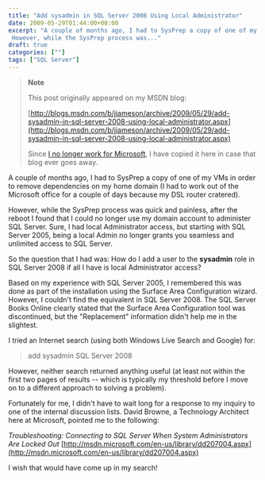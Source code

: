 ```yaml
---
title: "Add sysadmin in SQL Server 2008 Using Local Administrator"
date: 2009-05-29T01:44:00+08:00
excerpt: "A couple of months ago, I had to SysPrep a copy of one of my VMs in order to remove dependencies on my home domain (I had to work out of the Microsoft office for a couple of days because my DSL router cratered). 
 However, while the SysPrep process was..."
draft: true
categories: [""]
tags: ["SQL Server"]
---
```


> **Note**
> 
> This post originally appeared on my MSDN blog:
> 
> [http://blogs.msdn.com/b/jjameson/archive/2009/05/29/add-sysadmin-in-sql-server-2008-using-local-administrator.aspx](http://blogs.msdn.com/b/jjameson/archive/2009/05/29/add-sysadmin-in-sql-server-2008-using-local-administrator.aspx)
> 
> Since [I no longer work for Microsoft](/blog/jjameson/2011/09/02/last-day-with-microsoft), I have copied it here in case that blog ever goes away.

A couple of months ago, I had to SysPrep a copy of one of my VMs in order to remove dependencies on my home domain (I had to work out of the Microsoft office for a couple of days because my DSL router cratered).

However, while the SysPrep process was quick and painless, after the reboot I found that I could no longer use my domain account to administer SQL Server. Sure, I had local Administrator access, but starting with SQL Server 2005, being a local Admin no longer grants you seamless and unlimited access to SQL Server.

So the question that I had was: How do I add a user to the **sysadmin** role in SQL Server 2008 if all I have is local Administrator access?

Based on my experience with SQL Server 2005, I remembered this was done as part of the installation using the Surface Area Configuration wizard. However, I couldn't find the equivalent in SQL Server 2008. The SQL Server Books Online clearly stated that the Surface Area Configuration tool was discontinued, but the "Replacement" information didn't help me in the slightest.

I tried an Internet search (using both Windows Live Search and Google) for:

> add sysadmin SQL Server 2008

However, neither search returned anything useful (at least not within the first two pages of results -- which is typically my threshold before I move on to a different approach to solving a problem).

Fortunately for me, I didn't have to wait long for a response to my inquiry to one of the internal discussion lists. David Browne, a Technology Architect here at Microsoft, pointed me to the following:

<cite>Troubleshooting: Connecting to SQL Server When System Administrators Are Locked Out</cite>
[http://msdn.microsoft.com/en-us/library/dd207004.aspx](http://msdn.microsoft.com/en-us/library/dd207004.aspx)

I wish that would have come up in my search!

